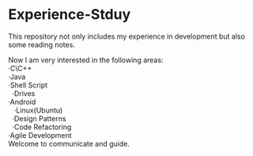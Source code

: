 # Experience-Stduy
This repository not only includes my experience in development but also some reading notes.

  Now I am very interested in the following areas:  
    ·C\C++  
    ·Java  
    ·Shell Script  
    ·Drives  
    ·Android  
    ·Linux(Ubuntu)  
    ·Design Patterns  
    ·Code Refactoring  
    ·Agile Development  
  Welcome to communicate and guide.
